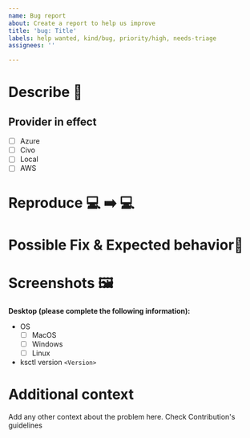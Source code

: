 ```yaml
---
name: Bug report
about: Create a report to help us improve
title: 'bug: Title'
labels: help wanted, kind/bug, priority/high, needs-triage
assignees: ''

---
```


# Describe 🐞
<!--A clear and concise description of what the bug is. -->
## Provider in effect
- [ ] Azure
- [ ] Civo
- [ ] Local
- [ ] AWS

# Reproduce 💻 ➡️  💻
<!-- Steps to reproduce the behavior -->

# Possible Fix & Expected behavior🔧
<!-- A clear and concise description of what you expected to happen. -->

# Screenshots :framed_picture:
<!-- If applicable, add screenshots to help explain your problem. -->

**Desktop (please complete the following information):**
 - OS
   - [ ] MacOS
   - [ ] Windows
   - [ ] Linux
 - ksctl version `<Version>`

# Additional context
Add any other context about the problem here.
Check Contribution's guidelines